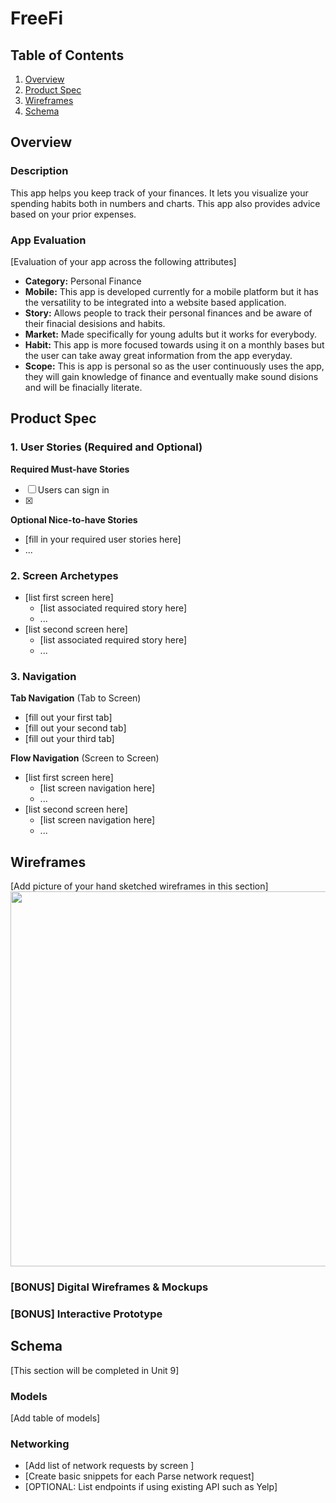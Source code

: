 # FreeFi

## Table of Contents
1. [Overview](#Overview)
1. [Product Spec](#Product-Spec)
1. [Wireframes](#Wireframes)
2. [Schema](#Schema)

## Overview
### Description
This app helps you keep track of your finances. It lets you visualize your spending habits both in numbers and charts. This app also provides advice based on your prior expenses.

### App Evaluation
[Evaluation of your app across the following attributes]
- **Category:** Personal Finance
- **Mobile:** This app is developed currently for a mobile platform but it has the versatility to be integrated into a website based application.
- **Story:** Allows people to track their personal finances and be aware of their finacial desisions and habits.
- **Market:** Made specifically for young adults but it works for everybody.
- **Habit:** This app is more focused towards using it on a monthly bases but the user can take away great information from the app everyday.
- **Scope:** This is app is personal so as the user continuously uses the app, they will gain knowledge of finance and eventually make sound disions and will be finacially literate.

## Product Spec

### 1. User Stories (Required and Optional)

**Required Must-have Stories**
- [ ] Users can sign in
- [x]

**Optional Nice-to-have Stories**

* [fill in your required user stories here]
* ...

### 2. Screen Archetypes

* [list first screen here]
   * [list associated required story here]
   * ...
* [list second screen here]
   * [list associated required story here]
   * ...

### 3. Navigation

**Tab Navigation** (Tab to Screen)

* [fill out your first tab]
* [fill out your second tab]
* [fill out your third tab]

**Flow Navigation** (Screen to Screen)

* [list first screen here]
   * [list screen navigation here]
   * ...
* [list second screen here]
   * [list screen navigation here]
   * ...

## Wireframes
[Add picture of your hand sketched wireframes in this section]
<img src="YOUR_WIREFRAME_IMAGE_URL" width=600>

### [BONUS] Digital Wireframes & Mockups

### [BONUS] Interactive Prototype

## Schema 
[This section will be completed in Unit 9]
### Models
[Add table of models]
### Networking
- [Add list of network requests by screen ]
- [Create basic snippets for each Parse network request]
- [OPTIONAL: List endpoints if using existing API such as Yelp]
